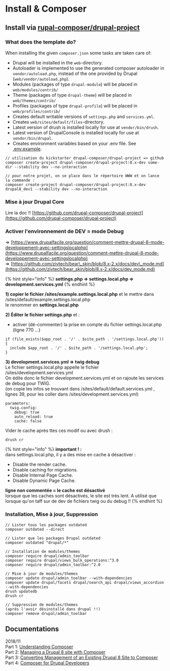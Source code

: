 # Install & Composer

## Install via [rupal-composer/drupal-project](https://github.com/drupal-composer/drupal-project)

### **What does the template do?**

When installing the given `composer.json` some tasks are taken care of:

* Drupal will be installed in the `web`-directory.
* Autoloader is implemented to use the generated composer autoloader in `vendor/autoload.php`, instead of the one provided by Drupal \(`web/vendor/autoload.php`\).
* Modules \(packages of type `drupal-module`\) will be placed in `web/modules/contrib/`
* Theme \(packages of type `drupal-theme`\) will be placed in `web/themes/contrib/`
* Profiles \(packages of type `drupal-profile`\) will be placed in `web/profiles/contrib/`
* Creates default writable versions of `settings.php` and `services.yml`.
* Creates `web/sites/default/files`-directory.
* Latest version of drush is installed locally for use at `vendor/bin/drush`.
* Latest version of DrupalConsole is installed locally for use at `vendor/bin/drupal`.
* Creates environment variables based on your .env file. See [.env.example](https://github.com/drupal-composer/drupal-project/blob/8.x/.env.example).

```text
// utilisation du kickstarter drupal-composer/drupal-project => github
composer create-project drupal-composer/drupal-project:8.x-dev some-dir --stability dev --no-interaction

// pour notre projet, on se place dans le répertoire WWW et on lance la commande :
composer create-project drupal-composer/drupal-project:8.x-dev drupal8_dev1 --stability dev --no-interaction
```

### Mise à jour Drupal Core

Lire la doc !! [https://github.com/drupal-composer/drupal-project](https://github.com/drupal-composer/drupal-project)

### Activer l'environnement de DEV = mode Debug

=&gt; [https://www.drupalfacile.org/question/comment-mettre-drupal-8-mode-developpement-avec-settingslocalphp](https://www.drupalfacile.org/question/comment-mettre-drupal-8-mode-developpement-avec-settingslocalphp)  
=&gt; [https://github.com/zivtech/bear\_skin/blob/8.x-2.x/docs/dev\_mode.md](https://github.com/zivtech/bear_skin/blob/8.x-2.x/docs/dev_mode.md)

{% hint style="info" %}
**settings.php =&gt; settings.local.php =&gt; development.services.yml**
{% endhint %}

**1\) copier le fichier /sites/example.settings.local.php** et le mettre dans /sites/default/example.settings.local.php  
le renommer en **settings.local.php**

**2\) Éditer le fichier settings.php** et :  
- activer \(dé-commenter\) la prise en compte du fichier settings.local.php \(ligne 770 ...\)

```text
if (file_exists($app_root . '/' . $site_path . '/settings.local.php')) {
  include $app_root . '/' . $site_path . '/settings.local.php';
}
```

**3\) development.services.yml =&gt; twig debug**  
Le fichier settings.local.php appelle le fichier /sites/development.services.yml  
On édite donc le fichier development.services.yml et on rajoute les services de debug pour TWIG.  
\(on copie les infos se trouvant dans /sites/default/default.services.yml , lignes 39, pour les coller dans /sites/development.services.yml\)

```text
parameters:
  twig.config:
    debug: true
    auto_reload: true
    cache: false
```

Vider le cache après ttes ces modif ou avec drush :

```text
drush cr
```

{% hint style="info" %}
**important ! :**  
dans settings.local.php, il y a des mise en cache à désactiver :  
- Disable the render cache.  
- Disable caching for migrations.  
- Disable Internal Page Cache.  
- Disable Dynamic Page Cache.

**ligne non commentée = le cache est désactivé**  
lorsque que les caches sont désactivés, le site est très lent. A utilisé que lorsque qu'on taff sur de dev de fichiers twig ou du debug !!
{% endhint %}

### Installation, Mise à jour, Suppression

```text
// Lister tous les packages outdated
composer outdated --direct

// Lister que les packages Drupal outdated
composer outdated "drupal/*"

// Installation de modules/themes
composer require drupal/admin_toolbar
composer require drupal/views_bulk_operations:^3.0
composer require drupal/admin_toolbar:^2.0

// Mise à jour de modules/themes
composer update drupal/admin_toolbar --with-dependencies
composer update drupal/facets drupal/search_api drupal/views_accordion --with-dependencies
drush updatedb
drush cr

// Suppression de modules/themes
(après l'avoir désinstallé dans drupal !!)
composer remove drupal/admin_toolbar

```

## Documentations

2018/11  
Part 1: [Understanding Composer](https://www.morpht.com/blog/drupal-and-composer-part-1-understanding-composer)  
Part 2: [Managing a Drupal 8 site with Composer](https://www.morpht.com/blog/drupal-and-composer-part-2-managing-drupal-8-site-composer)  
Part 3: [Converting Management of an Existing Drupal 8 Site to Composer](https://www.morpht.com/blog/drupal-and-composer-part-3-converting-management-existing-drupal-8-site-composer)  
Part 4: [Composer for Drupal Developers](https://www.morpht.com/blog/drupal-and-composer-part-4-composer-drupal-developers)  


